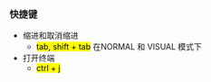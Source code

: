 ### 快捷键

- 缩进和取消缩进
  - <mark>tab,   shift + tab</mark> 在NORMAL 和 VISUAL 模式下
- 打开终端
  - <mark>ctrl + j</mark>
